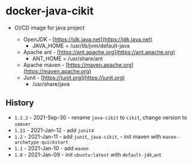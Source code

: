 # docker-java-cikit

- CI/CD image for java project

  - OpenJDK - [https://jdk.java.net](https://jdk.java.net)
    - JAVA_HOME = /usr/lib/jvm/default-java
  - Apache ant - [https://ant.apache.org](https://ant.apache.org)
    - ANT_HOME = /usr/share/ant
  - Apache maven - [https://maven.apache.org](https://maven.apache.org)
  - Junit - [https://junit.org](https://junit.org)
    - /usr/share/java

## History

- `1.2.2` - 2021-Sep-30 - rename `java-cikit` to `cikit`, change version to `semver`
- `1.21` - 2021-Jan-12 - add `junit4`
- `1.2` - 2021-Jan-11 - add `junit`, `java-cikit`, - init maven with `maven-archetype-quickstart`
- `1.1` - 2021-Jan-10 - add `maven`
- `1.0` - 2021-Jan-09 - init `ubuntu:latest` with `default-jdk`,`ant`
